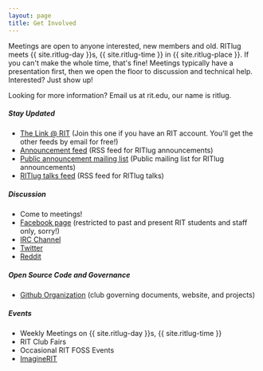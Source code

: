 ```yaml
---
layout: page
title: Get Involved
---
```


Meetings are open to anyone interested, new members and old. RITlug meets {{ site.ritlug-day }}s, {{ site.ritlug-time }} in {{ site.ritlug-place }}. If you can't make the whole time, that's fine! Meetings typically have a presentation first, then we open the floor to discussion and technical help. Interested? Just show up!

Looking for more information? Email us at rit.edu, our name is ritlug.

##### Stay Updated
* [The Link @ RIT](https://thelink.rit.edu/organization/Linux) (Join this one if you have an RIT account. You'll get the other feeds by email for free!)
* [Announcement feed](/feeds/latest.xml) (RSS feed for RITlug announcements)
* [Public announcement mailing list](https://groups.google.com/d/forum/ritlug-announce) (Public mailing list for RITlug announcements)
* [RITlug talks feed](/feeds/talks.xml) (RSS feed for RITlug talks)

##### Discussion
* Come to meetings!
* [Facebook page](https://facebook.com/groups/RITlug) (restricted to past and present RIT students and staff only, sorry!)
* [IRC Channel](ircs://irc.freenode.net/ritlug)
* [Twitter](https://twitter.com/RITlug)
* [Reddit](https://www.reddit.com/r/RITlug)

##### Open Source Code and Governance
* [Github Organization](https://github.com/RITlug) (club governing documents, website, and projects)

##### Events
* Weekly Meetings on {{ site.ritlug-day }}s, {{ site.ritlug-time }}
* RIT Club Fairs
* Occasional RIT FOSS Events
* [ImagineRIT](https://rit.edu/imagine)

